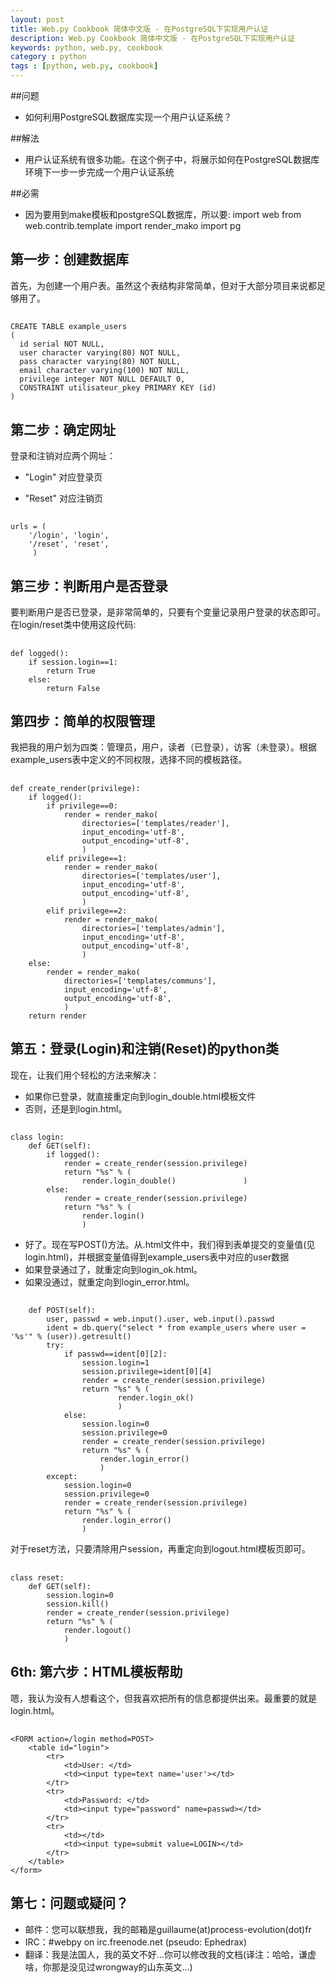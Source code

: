 ```yaml
---
layout: post
title: Web.py Cookbook 简体中文版 - 在PostgreSQL下实现用户认证
description: Web.py Cookbook 简体中文版 - 在PostgreSQL下实现用户认证
keywords: python, web.py, cookbook
category : python
tags : [python, web.py, cookbook]
---
```


##问题
- 如何利用PostgreSQL数据库实现一个用户认证系统？

##解法
- 用户认证系统有很多功能。在这个例子中，将展示如何在PostgreSQL数据库环境下一步一步完成一个用户认证系统

##必需
- 因为要用到make模板和postgreSQL数据库，所以要:
	import web
	from web.contrib.template import render_mako
	import pg

## 第一步：创建数据库
首先，为创建一个用户表。虽然这个表结构非常简单，但对于大部分项目来说都足够用了。

##
	CREATE TABLE example_users
	(
	  id serial NOT NULL,
	  user character varying(80) NOT NULL,
	  pass character varying(80) NOT NULL,
	  email character varying(100) NOT NULL,
	  privilege integer NOT NULL DEFAULT 0,
	  CONSTRAINT utilisateur_pkey PRIMARY KEY (id)
	)

## 第二步：确定网址
登录和注销对应两个网址：

- "Login" 对应登录页

- "Reset" 对应注销页

##
	urls = (
	 	'/login', 'login',
		'/reset', 'reset',
		 )



## 第三步：判断用户是否登录
要判断用户是否已登录，是非常简单的，只要有个变量记录用户登录的状态即可。在login/reset类中使用这段代码:

##
	def logged():
		if session.login==1:
			return True
		else:
			return False

## 第四步：简单的权限管理
我把我的用户划为四类：管理员，用户，读者（已登录），访客（未登录）。根据example_users表中定义的不同权限，选择不同的模板路径。

##
	def create_render(privilege):
		if logged():
			if privilege==0:
				render = render_mako(
					directories=['templates/reader'],
					input_encoding='utf-8',
					output_encoding='utf-8',
					)
			elif privilege==1:
				render = render_mako(
					directories=['templates/user'],
					input_encoding='utf-8',
					output_encoding='utf-8',
					)
			elif privilege==2:
				render = render_mako(
					directories=['templates/admin'],
					input_encoding='utf-8',
					output_encoding='utf-8',
					)
		else:
			render = render_mako(
				directories=['templates/communs'],
				input_encoding='utf-8',
				output_encoding='utf-8',
				)
		return render
	
## 第五：登录(Login)和注销(Reset)的python类
现在，让我们用个轻松的方法来解决：
- 如果你已登录，就直接重定向到login_double.html模板文件
- 否则，还是到login.html。

##
	class login:
		def GET(self):
			if logged():
				render = create_render(session.privilege)
				return "%s" % (
					render.login_double()				)
			else:
				render = create_render(session.privilege)
				return "%s" % (
					render.login()
					)

- 好了。现在写POST()方法。从.html文件中，我们得到表单提交的变量值(见login.html)，并根据变量值得到example_users表中对应的user数据
- 如果登录通过了，就重定向到login_ok.html。
- 如果没通过，就重定向到login_error.html。

##	
		def POST(self):
			user, passwd = web.input().user, web.input().passwd
			ident = db.query("select * from example_users where user = '%s'" % (user)).getresult()
			try:
				if passwd==ident[0][2]:
					session.login=1
					session.privilege=ident[0][4]
					render = create_render(session.privilege)
					return "%s" % (
							render.login_ok()
							)
				else:
					session.login=0
					session.privilege=0
					render = create_render(session.privilege)
					return "%s" % (
						render.login_error()
						)
			except:
				session.login=0
				session.privilege=0
				render = create_render(session.privilege)
				return "%s" % (
					render.login_error()
					)

对于reset方法，只要清除用户session，再重定向到logout.html模板页即可。
##
	class reset:
		def GET(self):
			session.login=0
			session.kill()
			render = create_render(session.privilege)
			return "%s" % (
				render.logout()
			 	)

## 6th: 第六步：HTML模板帮助
嗯，我认为没有人想看这个，但我喜欢把所有的信息都提供出来。最重要的就是login.html。

##
	<FORM action=/login method=POST>
		<table id="login">
			<tr>
				<td>User: </td>
				<td><input type=text name='user'></td>
			</tr>
			<tr>
				<td>Password: </td>
				<td><input type="password" name=passwd></td>
			</tr>
			<tr>
				<td></td>
				<td><input type=submit value=LOGIN></td>
			</tr>
		</table>
	</form>

## 第七：问题或疑问？
- 邮件：您可以联想我，我的邮箱是guillaume(at)process-evolution(dot)fr
- IRC：#webpy on irc.freenode.net (pseudo: Ephedrax) 
- 翻译：我是法国人，我的英文不好...你可以修改我的文档(译注：哈哈，谦虚啥，你那是没见过wrongway的山东英文...)